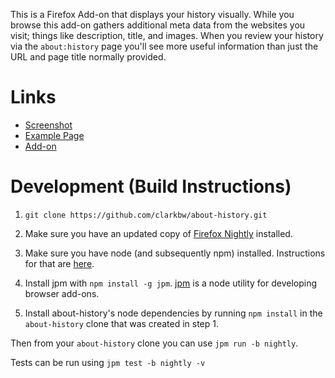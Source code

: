 This is a Firefox Add-on that displays your history visually.  While you browse this add-on gathers additional meta data from the websites you visit; things like description, title, and images.  When you review your history via the `about:history` page you'll see more useful information than just the URL and page title normally provided.

# Links

* [Screenshot](http://cl.ly/image/0g2W1Z353A0w)
* [Example Page](https://rawgithub.com/clarkbw/about-history/master/chrome/content/history.html)
* [Add-on](https://addons.mozilla.org/firefox/addon/about-history/)


# Development (Build Instructions)

1. `git clone https://github.com/clarkbw/about-history.git`

2. Make sure you have an updated copy of [Firefox Nightly](https://nightly.mozilla.org/) installed.

3. Make sure you have node (and subsequently npm) installed. Instructions for that are [here](http://nodejs.org/download/).

4. Install jpm with `npm install -g jpm`. [jpm](https://www.npmjs.org/package/jpm) is a node utility for developing browser add-ons.

5. Install about-history's node dependencies by running `npm install` in the `about-history` clone that was created in step 1.

Then from your `about-history` clone you can use `jpm run -b nightly`.

Tests can be run using `jpm test -b nightly -v`
